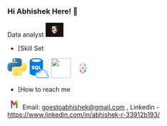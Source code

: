 ### Hi Abhishek Here! 👋

Data analyst 
<img height="32" width="40" src="https://github.com/AbhishekRajendran/AbhishekRajendran/blob/DataAnalysis/original-ff88a2aa29b55f47aed827e9d38e4260.webp" />

- [Skill Set

<img height="45" width="45" src="https://github.com/AbhishekRajendran/AbhishekRajendran/blob/DataAnalysis/Python-logo-notext.svg.webp" /> <img height="45" width="45" src="png-transparent-microsoft-azure-sql-database-microsoft-sql-server-database-blue-text-logo-thumbnail.png" /> <img height="45" width="45" src="Microsoft_Office_Excel_(2019–present).svg (1).png" />  <img height="45" width="45" src="image (1).png" /> 

- [How to reach me


<img height="23" width="30" src="Gmail-logo.png" />  Email: goestoabhishek@gmail.com , Linkedin - https://www.linkedin.com/in/abhishek-r-33912b193/ 


